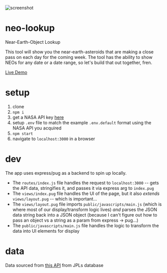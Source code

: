 ![screenshot](https://user-images.githubusercontent.com/4060878/217894252-79ceac45-08ba-4366-9164-8fee0962f552.png)

# neo-lookup

Near-Earth-Object Lookup

This tool will show you the near-earth-asteroids that are making a close pass on each day for the coming week. The tool has the ability to show NEOs for any date or a date range, so let's build that out together, fren.

[Live Demo](https://neo-lookup.herokuapp.com/)

# setup

1. clone
2. `npm i`
3. get a NASA API key [here](https://api.nasa.gov/index.html#apply-for-an-api-key)
4. setup `.env` file to match the example `.env.default` format using the NASA API you acquired
5. `npm start`
6. navigate to `localhost:3000` in a browser

# dev

The app uses express/pug as a backend to spin up locally.

- The `routes/index.js` file handles the request to `localhost:3000` -- gets the API data, stringifies it, and passes it via express arg to `index.pug`
- The `views/index.pug` file handles the UI of the page, but it also _extends_ `views/layout.pug` -- which is important...
- The `views/layout.pug` file imports `public/javascripts/main.js` (which is where most of our display/transform logic lives) _and_ parses the JSON data string back into a JSON object (because I can't figure out how to pass an object vs a string as a param from express -> pug...)
- The `public/javascripts/main.js` file handles the logic to transform the data into UI elements for display

# data

Data sourced from [this API](https://api.nasa.gov/api.html#NeoWS) from JPLs database
